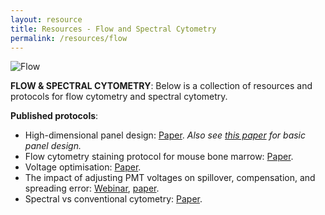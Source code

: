 ```yaml
---
layout: resource
title: Resources - Flow and Spectral Cytometry
permalink: /resources/flow
---
```


![Flow](https://raw.githubusercontent.com/tomashhurst/tomashhurst.github.io/master/images/Tech.png)

**FLOW & SPECTRAL CYTOMETRY**: Below is a collection of resources and protocols for flow cytometry and spectral cytometry.

**Published protocols**:
- High-dimensional panel design: [Paper](https://currentprotocols.onlinelibrary.wiley.com/doi/abs/10.1002/cpim.37). *Also see [this paper](http://onlinelibrary.wiley.com/doi/10.1002/cpim.26/abstract) for basic panel design.*
- Flow cytometry staining protocol for mouse bone marrow: [Paper](https://link.springer.com/protocol/10.1007/978-1-4939-9454-0_12).
- Voltage optimisation: [Paper](https://currentprotocols.onlinelibrary.wiley.com/doi/abs/10.1002/cpim.37).
- The impact of adjusting PMT voltages on spillover, compensation, and spreading error: [Webinar](https://sydneycytometry.org.au/seminars-and-tutorials), [paper](https://currentprotocols.onlinelibrary.wiley.com/doi/abs/10.1002/cpim.37).
- Spectral vs conventional cytometry: [Paper](https://onlinelibrary.wiley.com/doi/abs/10.1002/cyto.a.24211). 

<br />
<br />
